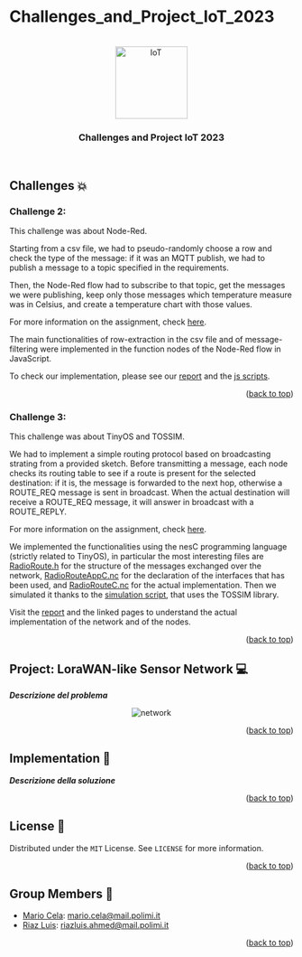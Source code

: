 # Challenges_and_Project_IoT_2023
<a name="readme-top"></a>

<!-- PROJECT LOGO -->
<br />
<div align="center">
  <a href="https://github.com/MarioCela/Challenges_and_Project_IoT_2023">
    <img src="Project/images/iot.jpg" alt="IoT" width="128">
  </a>

<h3 align="center">Challenges and Project IoT 2023</h3>
<br />
</div>

<!-- ABOUT THE PROJECT -->
## Challenges :boom:


### Challenge 2:

This challenge was about Node-Red. 

Starting from a csv file, we had to pseudo-randomly choose a row and check the type of the message: if it was an MQTT publish, we had to publish a message to a topic specified in the requirements.

Then, the Node-Red flow had to subscribe to that topic, get the messages we were publishing, keep only those messages which temperature measure was in Celsius, and create a temperature chart with those values.

For more information on the assignment, check [here](Challenges/Challenge_2/resources/Challenge2.pdf).

The main functionalities of row-extraction in the csv file and of message-filtering were implemented in the function nodes of the Node-Red flow in JavaScript.

To check our implementation, please see our [report](Challenges/Challenge_2/resources/Report.pdf) and the [js scripts](Challenges/Challenge_2/resources/function_nodes_scripts).

<p align="right">(<a href="#readme-top">back to top</a>)</p>

### Challenge 3:

This challenge was about TinyOS and TOSSIM.

We had to implement a simple routing protocol based on broadcasting strating from a provided sketch. Before transmitting a message, each node checks its routing table to see if a route is present for the selected destination: if it is, the message is forwarded to the next hop, otherwise a ROUTE_REQ message is sent in broadcast. When the actual destination will receive a ROUTE_REQ message, it will answer in broadcast with a ROUTE_REPLY.

For more information on the assignment, check [here](Challenges/Challenge_3/resources/Challenge3.pdf).

We implemented the functionalities using the nesC programming language (strictly related to TinyOS), in particular the most interesting files are [RadioRoute.h](Challenges/Challenge_3/src/RadioRoute.h) for the structure of the messages exchanged over the network, [RadioRouteAppC.nc](Challenges/Challenge_3/src/RadioRouteAppC.nc) for the declaration of the interfaces that has been used, and [RadioRouteC.nc](Challenges/Challenge_3/src/RadioRouteC.nc) for the actual implementation. Then we simulated it thanks to the [simulation script](Challenges/Challenge_3/src/RunSimulationScript.py), that uses the TOSSIM library.

Visit the [report](Challenges/Challenge_3/resources/Deliverables/report.pdf) and the linked pages to understand the actual implementation of the network and of the nodes.

<p align="right">(<a href="#readme-top">back to top</a>)</p>

## Project: LoraWAN-like Sensor Network 💻

***Descrizione del problema***

<p align="center">
  <img src="Project/images/network.png" alt="network"/>
</p>

<p align="right">(<a href="#readme-top">back to top</a>)</p>

## Implementation 🎯

***Descrizione della soluzione***

<p align="right">(<a href="#readme-top">back to top</a>)</p>

<!-- LICENSE -->
## License 📄

Distributed under the `MIT` License. See `LICENSE` for more information.

<p align="right">(<a href="#readme-top">back to top</a>)</p>



<!-- CONTACT -->
## Group Members 👥

* [Mario Cela](https://github.com/MarioCela): mario.cela@mail.polimi.it
* [Riaz Luis](https://github.com/riuls): riazluis.ahmed@mail.polimi.it

<p align="right">(<a href="#readme-top">back to top</a>)</p>
